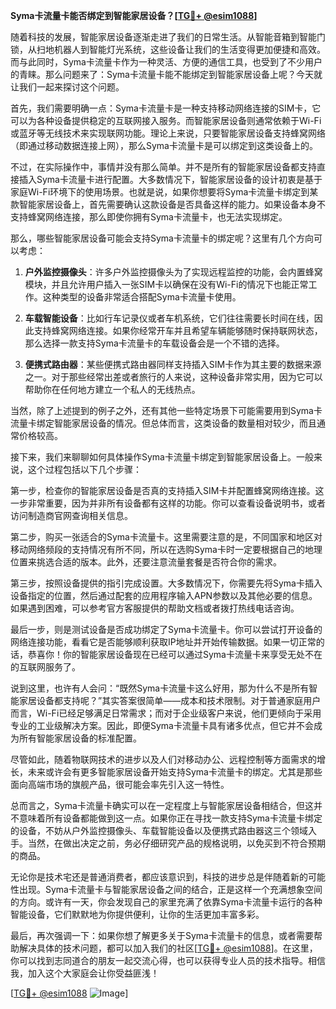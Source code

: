 **Syma卡流量卡能否绑定到智能家居设备？[[TG💪+ @esim1088](https://t.me/s/esim1088)]**

随着科技的发展，智能家居设备逐渐走进了我们的日常生活。从智能音箱到智能门锁，从扫地机器人到智能灯光系统，这些设备让我们的生活变得更加便捷和高效。而与此同时，Syma卡流量卡作为一种灵活、方便的通信工具，也受到了不少用户的青睐。那么问题来了：Syma卡流量卡能不能绑定到智能家居设备上呢？今天就让我们一起来探讨这个问题。

首先，我们需要明确一点：Syma卡流量卡是一种支持移动网络连接的SIM卡，它可以为各种设备提供稳定的互联网接入服务。而智能家居设备则通常依赖于Wi-Fi或蓝牙等无线技术来实现联网功能。理论上来说，只要智能家居设备支持蜂窝网络（即通过移动数据连接上网），那么Syma卡流量卡是可以绑定到这类设备上的。

不过，在实际操作中，事情并没有那么简单。并不是所有的智能家居设备都支持直接插入Syma卡流量卡进行配置。大多数情况下，智能家居设备的设计初衷是基于家庭Wi-Fi环境下的使用场景。也就是说，如果你想要将Syma卡流量卡绑定到某款智能家居设备上，首先需要确认这款设备是否具备这样的能力。如果设备本身不支持蜂窝网络连接，那么即使你拥有Syma卡流量卡，也无法实现绑定。

那么，哪些智能家居设备可能会支持Syma卡流量卡的绑定呢？这里有几个方向可以考虑：

1. **户外监控摄像头**：许多户外监控摄像头为了实现远程监控的功能，会内置蜂窝模块，并且允许用户插入一张SIM卡以确保在没有Wi-Fi的情况下也能正常工作。这种类型的设备非常适合搭配Syma卡流量卡使用。
   
2. **车载智能设备**：比如行车记录仪或者车机系统，它们往往需要长时间在线，因此支持蜂窝网络连接。如果你经常开车并且希望车辆能够随时保持联网状态，那么选择一款支持Syma卡流量卡的车载设备会是一个不错的选择。

3. **便携式路由器**：某些便携式路由器同样支持插入SIM卡作为其主要的数据来源之一。对于那些经常出差或者旅行的人来说，这种设备非常实用，因为它可以帮助你在任何地方建立一个私人的无线热点。

当然，除了上述提到的例子之外，还有其他一些特定场景下可能需要用到Syma卡流量卡绑定智能家居设备的情况。但总体而言，这类设备的数量相对较少，而且通常价格较高。

接下来，我们来聊聊如何具体操作Syma卡流量卡绑定到智能家居设备上。一般来说，这个过程包括以下几个步骤：

第一步，检查你的智能家居设备是否真的支持插入SIM卡并配置蜂窝网络连接。这一步非常重要，因为并非所有设备都有这样的功能。你可以查看设备说明书，或者访问制造商官网查询相关信息。

第二步，购买一张适合的Syma卡流量卡。这里需要注意的是，不同国家和地区对移动网络频段的支持情况有所不同，所以在选购Syma卡时一定要根据自己的地理位置来挑选合适的版本。此外，还要注意流量套餐是否符合你的需求。

第三步，按照设备提供的指引完成设置。大多数情况下，你需要先将Syma卡插入设备指定的位置，然后通过配套的应用程序输入APN参数以及其他必要的信息。如果遇到困难，可以参考官方客服提供的帮助文档或者拨打热线电话咨询。

最后一步，则是测试设备是否成功绑定了Syma卡流量卡。你可以尝试打开设备的网络连接功能，看看它是否能够顺利获取IP地址并开始传输数据。如果一切正常的话，恭喜你！你的智能家居设备现在已经可以通过Syma卡流量卡来享受无处不在的互联网服务了。

说到这里，也许有人会问：“既然Syma卡流量卡这么好用，那为什么不是所有智能家居设备都支持呢？”其实答案很简单——成本和技术限制。对于普通家庭用户而言，Wi-Fi已经足够满足日常需求；而对于企业级客户来说，他们更倾向于采用专业的工业级解决方案。因此，即便Syma卡流量卡具有诸多优点，但它并不会成为所有智能家居设备的标准配置。

尽管如此，随着物联网技术的进步以及人们对移动办公、远程控制等方面需求的增长，未来或许会有更多智能家居设备开始支持Syma卡流量卡的绑定。尤其是那些面向高端市场的旗舰产品，很可能会率先引入这一特性。

总而言之，Syma卡流量卡确实可以在一定程度上与智能家居设备相结合，但这并不意味着所有设备都能做到这一点。如果你正在寻找一款支持Syma卡流量卡绑定的设备，不妨从户外监控摄像头、车载智能设备以及便携式路由器这三个领域入手。当然，在做出决定之前，务必仔细研究产品的规格说明，以免买到不符合预期的商品。

无论你是技术宅还是普通消费者，都应该意识到，科技的进步总是伴随着新的可能性出现。Syma卡流量卡与智能家居设备之间的结合，正是这样一个充满想象空间的方向。或许有一天，你会发现自己的家里充满了依靠Syma卡流量卡运行的各种智能设备，它们默默地为你提供便利，让你的生活更加丰富多彩。

最后，再次强调一下：如果你想了解更多关于Syma卡流量卡的信息，或者需要帮助解决具体的技术问题，都可以加入我们的社区[[TG💪+ @esim1088](https://t.me/s/esim1088)]。在这里，你可以找到志同道合的朋友一起交流心得，也可以获得专业人员的技术指导。相信我，加入这个大家庭会让你受益匪浅！

[[TG💪+ @esim1088](https://t.me/s/esim1088) ![Image](https://i.postimg.cc/4NQfJmqS/Snipaste-2025-05-13-00-14-12.png)]